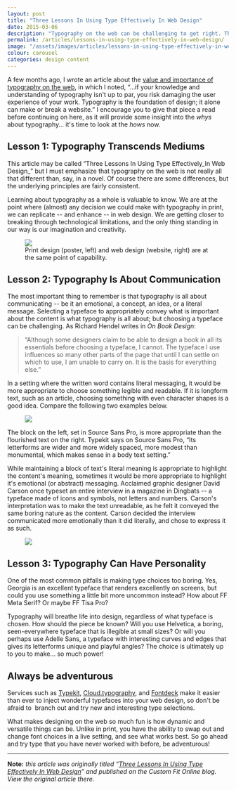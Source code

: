 ```yaml
---
layout: post
title: "Three Lessons In Using Type Effectively In Web Design"
date: 2015-03-06
description: "Typography on the web can be challenging to get right. These three lessons and bits of advice will show you the “hows” of effective type design, and how they will make your designs better — and you a better designer."
permalink: /articles/lessons-in-using-type-effectively-in-web-design/
image: "/assets/images/articles/lessons-in-using-type-effectively-in-web-design/typography-print-vs-web.jpg"
colour: carousel
categories: design content
---
```


A few months ago, I wrote an article about the [value and importance of typography on the web](/news/2014/11/26/value-and-importance-of-typography-on-the-web/ "Value and Importance of Typography On the Web"), in which I noted, “…if your knowledge and understanding of typography isn't up to par, you risk damaging the user experience of your work. Typography is the foundation of design; it alone can make or break a website.” I encourage you to give that piece a read before continuing on here, as it will provide some insight into the _whys_ about typography… it's time to look at the _hows_ now.

## Lesson 1: Typography Transcends Mediums

This article may be called “Three Lessons In Using Type Effectively_In Web Design_” but I must emphasize that typography on the web is not really all that different than, say, in a novel. Of course there are some differences, but the underlying principles are fairly consistent.

Learning about typography as a whole is valuable to know. We are at the point where (almost) any decision we could make with typography in print, we can replicate -- and enhance -- in web design. We are getting closer to breaking through technological limitations, and the only thing standing in our way is our imagination and creativity.

<figure>
    <img src="{{site.url}}/assets/images/articles/lessons-in-using-type-effectively-in-web-design/typography-print-vs-web.jpg" />
    <figcaption>Print design (poster, left) and web design (website, right) are at the same point of capability.</figcaption>
</figure>

## Lesson 2: Typography Is About Communication

The most important thing to remember is that typography is all about communicating -- be it an emotional, a concept, an idea, or a literal message. Selecting a typeface to appropriately convey what is important about the content is what typography is all about; but choosing a typeface can be challenging. As Richard Hendel writes in _On Book Design_:

>“Although some designers claim to be able to design a book in all its essentials before choosing a typeface, I cannot. The typeface I use influences so many other parts of the page that until I can settle on which to use, I am unable to carry on. It is the basis for everything else.”

In a setting where the written word contains literal messaging, it would be more appropriate to choose something legible and readable. If it is longform text, such as an article, choosing something with even character shapes is a good idea. Compare the following two examples below.

<figure>
    <img src="{{site.url}}/assets/images/articles/lessons-in-using-type-effectively-in-web-design/good-vs-bad-longform.png" />
</figure>

The block on the left, set in Source Sans Pro, is more appropriate than the flourished text on the right. Typekit says on Source Sans Pro, “Its letterforms are wider and more widely spaced, more modest than monumental, which makes sense in a body text setting.”

While maintaining a block of text's literal meaning is appropriate to highlight the content's meaning, sometimes it would be more appropriate to highlight it's emotional (or abstract) messaging. Acclaimed graphic designer David Carson once typeset an entire interview in a magazine in Dingbats -- a typeface made of icons and symbols, not letters and numbers. Carson's interpretation was to make the text unreadable, as he felt it conveyed the same boring nature as the content. Carson decided the interview communicated more emotionally than it did literally, and chose to express it as such.

<figure>
    <img src="{{site.url}}/assets/images/articles/lessons-in-using-type-effectively-in-web-design/david-carson-wingdings.jpg" />
</figure>

## Lesson 3: Typography Can Have Personality

One of the most common pitfalls is making type choices too boring. Yes, Georgia is an excellent typeface that renders excellently on screens, but could you use something a little bit more uncommon instead? How about FF Meta Serif? Or maybe FF Tisa Pro?

Typography will breathe life into design, regardless of what typeface is chosen. How should the piece be known? Will you use Helvetica, a boring, seen-everywhere typeface that is illegible at small sizes? Or will you perhaps use Adelle Sans, a typeface with interesting curves and edges that gives its letterforms unique and playful angles? The choice is ultimately up to you to make… so much power!

## Always be adventurous

Services such as [Typekit](http://typekit.com/ "Typekit web fonts"), [Cloud.typography](http://www.typography.com/cloud/welcome/ "Cloud.typography, the webfont solution for design professionals."), and [Fontdeck](http://fontdeck.com/ "Fontdeck web fonts") make it easier than ever to inject wonderful typefaces into your web design, so don't be afraid to  branch out and try new and interesting type selections.

What makes designing on the web so much fun is how dynamic and versatile things can be. Unlike in print, you have the ability to swap out and change font choices in a live setting, and see what works best. So go ahead and try type that you have never worked with before, be adventurous!

***

**Note:** *this article was originally titled “[Three Lessons In Using Type Effectively In Web Design](http://customfitonline.com/news/2015/3/6/three-lessons-in-using-type-effectively-in-web-design/)” and published on the Custom Fit Online blog. View the original article there.*

